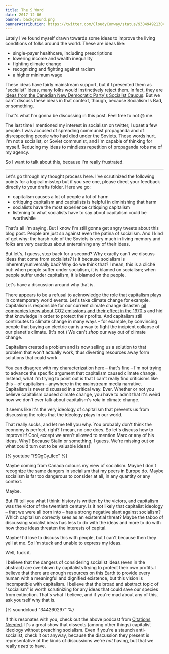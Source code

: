 ```yaml
---
title: The S Word
date: 2017-12-06
banner: background.png
bannerAttribution: https://twitter.com/CloudyConway/status/938494921304104965
---
```


Lately I've found myself drawn towards some ideas to improve the living conditions of folks around the world. These are ideas like:

- single-payer healthcare, including prescriptions
- lowering income and wealth inequality
- fighting climate change
- recognizing and fighting against racism
- a higher minimum wage

These ideas have fairly mainstream support, but if I presented them as "socialist" ideas, many folks would instinctively reject them. In fact, they are [ideas from the Canadian New Democratic Party's Socialist Caucus][ndp]. But we can't discuss these ideas in that context, though, because Socialism Is Bad, or something.

That's what I'm gonna be discussing in this post. Feel free to not @ me.

The last time I mentioned my interest in socialism on twitter, I upset a few people. I was accused of spreading communist propaganda and of disrespecting people who had died under the Soviets. Those words hurt. I'm not a socialist, or Soviet communist, and I'm capable of thinking for myself. Reducing my ideas to mindless repetition of propaganda robs me of my agency.

So I want to talk about this, because I'm really frustrated.

---

Let's go through my thought process here. I've scrutinized the following points for a logical misstep but if you see one, please direct your feedback directly to your drafts folder. Here we go:

- capitalism causes a lot of people a lot of harm
- critiquing capitalism and capitalists is helpful in diminishing that harm
- socialists have the most experience critiquing capitalism
- listening to what socialists have to say about capitalism could be worthwhile

That's all I'm saying. But I know I'm still gonna get angry tweets about this blog post. People are just _so_ against even the patina of socialism. And I kind of get why: the harsh rule of the Soviets is very much in living memory and folks are very cautious about entertaining any of their ideas.

But let's, I guess, step back for a second? Why exactly can't we discuss ideas that come from socialists? Is it because socialism is inherently/universally bad? Why do we think that? I mean, this is a cliché but: when people suffer under socialism, it is blamed on socialism; when people suffer under capitalism, it is blamed on the people.

Let's have a discussion around why that is.

There appears to be a refusal to acknowledge the role that capitalism plays in contemporary world events. Let's take climate change for example. Capitalism is responsible for our current climate change disaster: [oil companies knew about CO2 emissions and their effect in the 1970's][exxon] and hid that knowledge in order to protect their profits. And capitalism still contributes to climate change in many ways – for example, by convincing people that buying an electric car is a way to fight the incipient collapse of our planet's climate. (It's not.) We can't _shop_ our way out of climate change.

Capitalism created a problem and is now selling us a solution to that problem that won't actually work, thus diverting resources away form solutions that could work.

You can disagree with my characterization here – that's fine – I'm not trying to advance the specific argument that capitalism caused climate change. Instead, what I'm trying to point out is that I can't really find criticisms like this – of capitalism – anywhere in the mainstream media narrative. Capitalism is never discussed in a critical way. Ever. Whether or not you believe capitalism caused climate change, you have to admit that it's weird how we don't ever talk about capitalism's _role_ in climate change.

It seems like it's the very ideology of capitalism that prevents us from discussing the roles that the ideology plays in our world.

That really sucks, and let me tell you why. You probably don't think the economy is perfect, right? I mean, no one does. So let's discuss how to improve it! Cool, except we aren't allowed to mention Marx or any of his ideas. Why? Because Stalin or something, I guess. We're missing out on what could turn out to be valuable ideas!

{% youtube "fSQgCy_iIcc" %}

Maybe coming from Canada colours my view of socialism. Maybe I don't recognize the same dangers in socialism that my peers in Europe do. Maybe socialism is far too dangerous to consider at all, in any quantity or any context.

Maybe.

But I'll tell you what I think: history is written by the victors, and capitalism was the victor of the twentieth century. Is it not likely that capitalist ideology – that we were all born into – has a strong negative slant against socialism? Which capitalism correctly sees as an existential threat? Maybe the taboo of discussing socialist ideas has less to do with the ideas and more to do with how those ideas threaten the interests of capital.

Maybe! I'd love to discuss this with people, but I can't because then they yell at me. So I'm stuck and unable to express my ideas.

Well, fuck it.

I believe that the dangers of considering socialist ideas (even in the abstract) are overblown by capitalists trying to protect their own profits. I believe that there are enough resources on this Earth to provide every human with a meaningful and dignified existence, but this vision is incompatible with capitalism. I believe that the broad and abstract topic of "socialism" is worth scrutinizing for any ideas that could save our species from extinction. That's what I believe, and if you're mad about any of this, ask yourself why that is.

{% soundcloud "344260297" %}

If this resonates with you, check out the above podcast from [Citations Needed][cn]. It's a great show that dissects (among other things) capitalist ideology without preaching socialism. Even if you're a staunch anti-socialist, check it out anyway, because the discussion they present is representative of the kinds of discussions we're _not_ having, but that we really _need_ to have.

[ndp]: http://ndpsocialists.ca/socialist-caucus-resolutions-2018-federal-ndp-convention/
[exxon]: https://www.scientificamerican.com/article/exxon-knew-about-climate-change-almost-40-years-ago/
[cn]: https://www.patreon.com/citationsneededpodcast
